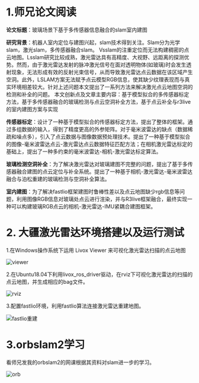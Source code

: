 # 1.师兄论文阅读

**论文标题**：玻璃场景下基于多传感器信息融合的slam室内建图

**研究背景**：机器人室内定位与建图兴起，slam技术得到关注。Slam分为光学slam，激光slam，多传感器融合slam。
  Vsslam的注重定位而无法构建稠密的点云地图。Lsslam研究比较成熟，激光雷达具有高精度、大视野、远距离的探测优势。然而，由于激光雷达发射的脉冲激光信号在面对透明物体(如玻璃)时会发生透射现象，无法形成有效的反射光束信号，从而导致激光雷达点云数据在该区域产生空洞。此外，LSLAM方案无法赋予点云模型RGB信息，使其缺少纹理表现而与真实环境相差较大。针对上述问题本文提出了一系列方法来解决激光点云地图空洞的检测和补全的问题。
本文创新点及文章主要内容：基于模型拟合的多传感器标定方法，基于多传感器融合的玻璃检测与点云空洞补全方法，基于点云补全与r3live的室内建图方案与实现

**传感器标定**：设计了一种基于模型拟合的传感器标定方法，提出了整体的框架。通过多组数据的输入，得到了精度更高的外参矩阵。对于毫米波雷达的缺点（数据稀疏和噪点多），引入了点云数据与图像数据预处理技术。提出了一种基于模型拟合的图像-毫米波雷达点云-激光雷达点云数据特征匹配方法；在相机激光雷达标定的基础上，提出了一种多约束的毫米波雷达-相机-激光雷达标定算法。

**玻璃检测空洞补全**：为了解决激光雷达对玻璃建图不完整的问题，提出了基于多传感器融合建图的点云定位与补全系统。提出了一种基于相机-激光雷达-毫米波雷达融合与泊松重建的玻璃检测与空洞补全算法。

**室内建图**：为了解决fastlio框架建图时鲁棒性差以及点云地图缺少rgb信息等问题，利用图像RGB信息对玻璃处点云进行渲染，并与R3live框架融合，最终实现一种可以构建玻璃RGB点云的相机-激光雷达-IMU紧耦合建图框架。

# **2.** 大疆激光雷达环境搭建以及运行测试

1.在Windows操作系统下运用 Livox Viewer 来可视化激光雷达扫描的点云地图

![viewer](C:\Users\86135\Desktop\周工作\viewer.png)

2.在Ubuntu18.04下利用livox_ros_driver驱动，在rviz下可视化激光雷达的扫描的点云地图，并生成相应的bag文件。

![rviz](C:\Users\86135\Pictures\rviz.jpg)

3.配置fastlio环境，利用fastlio算法连接激光雷达重建地图。

![fastlio重建](C:\Users\86135\Desktop\周工作\fastlio重建.png)

# 3.orbslam2学习

  看师兄发我的orbslam2的网课根据其资料对slam进一步的学习。

![orb](C:\Users\86135\Pictures\orb.jpg)
